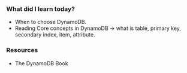 ### What did I learn today?

- When to choose DynamoDB.
- Reading Core concepts in DynamoDB -> what is table, primary key, secondary index, item, attribute.

### Resources
- The DynamoDB Book